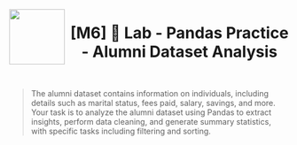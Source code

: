 <div style="display: flex; align-items: center; justify-content: center; text-align: center;">
  <img src="https://coursereport-s3-production.global.ssl.fastly.net/uploads/school/logo/219/original/CT_LOGO_NEW.jpg" width="100" style="margin-right: 10px;">
  <div>
    <h1><b>[M6] 🧪 Lab - Pandas Practice - Alumni Dataset Analysis</b></h1>
  </div>
</div>

<br>

> The alumni dataset contains information on individuals, including details such as marital status, fees paid, salary, savings, and more. Your task is to analyze the alumni dataset using Pandas to extract insights, perform data cleaning, and generate summary statistics, with specific tasks including filtering and sorting.
